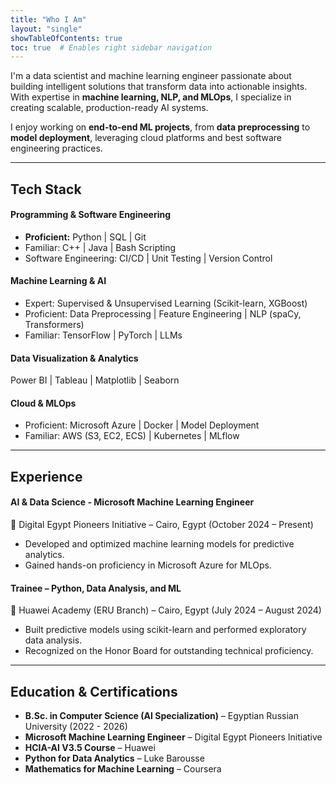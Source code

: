 ```yaml
---
title: "Who I Am"
layout: "single"
showTableOfContents: true
toc: true  # Enables right sidebar navigation
---
```

I'm a data scientist and machine learning engineer passionate about building intelligent solutions that transform data into actionable insights. With expertise in **machine learning, NLP, and MLOps**, I specialize in creating scalable, production-ready AI systems.

I enjoy working on **end-to-end ML projects**, from **data preprocessing** to **model deployment**, leveraging cloud platforms and best software engineering practices.

---

## **Tech Stack**

#### **Programming & Software Engineering**

- **Proficient:** Python | SQL | Git
- Familiar: C++ | Java | Bash Scripting
- Software Engineering: CI/CD | Unit Testing | Version Control

#### **Machine Learning & AI**

- Expert: Supervised & Unsupervised Learning (Scikit-learn, XGBoost)
- Proficient: Data Preprocessing | Feature Engineering | NLP (spaCy, Transformers)
- Familiar: TensorFlow | PyTorch | LLMs

#### **Data Visualization & Analytics**

Power BI | Tableau | Matplotlib | Seaborn

#### **Cloud & MLOps**

- Proficient: Microsoft Azure | Docker | Model Deployment
- Familiar: AWS (S3, EC2, ECS) | Kubernetes | MLflow

---

## **Experience**

#### **AI & Data Science - Microsoft Machine Learning Engineer**

📍 Digital Egypt Pioneers Initiative – Cairo, Egypt (October 2024 – Present)

- Developed and optimized machine learning models for predictive analytics.
- Gained hands-on proficiency in Microsoft Azure for MLOps.

#### **Trainee – Python, Data Analysis, and ML**

📍 Huawei Academy (ERU Branch) – Cairo, Egypt (July 2024 – August 2024)

- Built predictive models using scikit-learn and performed exploratory data analysis.
- Recognized on the Honor Board for outstanding technical proficiency.

---

## **Education & Certifications**

- **B.Sc. in Computer Science (AI Specialization)** – Egyptian Russian University (2022 - 2026)
- **Microsoft Machine Learning Engineer** – Digital Egypt Pioneers Initiative
- **HCIA-AI V3.5 Course** – Huawei
- **Python for Data Analytics** – Luke Barousse
- **Mathematics for Machine Learning** – Coursera
